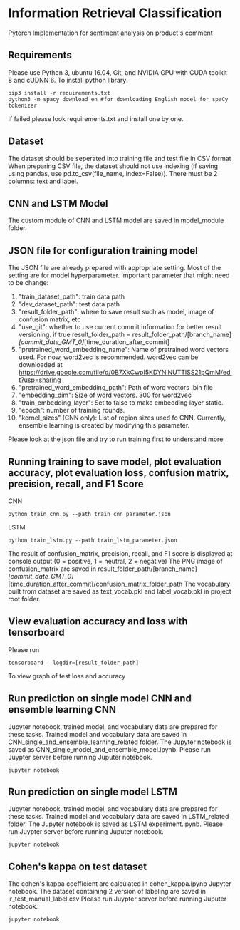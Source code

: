 # Information Retrieval Classification
Pytorch Implementation for sentiment analysis on product's comment

## Requirements
Please use Python 3, ubuntu 16.04, Git, and NVIDIA GPU with CUDA toolkit 8 and cUDNN 6. To install python library:
```
pip3 install -r requirements.txt
python3 -m spacy download en #for downloading English model for spaCy tokenizer
```
If failed please look requirements.txt and install one by one.

## Dataset
The dataset should be seperated into training file and test file in CSV format
When preparing CSV file, the dataset should not use indexing (if saving using pandas, use pd.to_csv(file_name, index=False)). There must be 2 columns: text and label.

## CNN and LSTM Model
The custom module of CNN and LSTM model are saved in model_module folder.

## JSON file for configuration training model
The JSON file are already prepared with appropriate setting. Most of the setting are for model hyperparameter.
Important parameter that might need to be change:
1. "train_dataset_path": train data path
2. "dev_dataset_path": test data path
3. "result_folder_path": where to save result such as model, image of confusion matrix, etc 
4. "use_git": whether to use current commit information for better result versioning. if true result_folder_path = result_folder_path/\[branch_name\]_\[commit_date_GMT_0\]_\[time_duration_after_commit\]
6. "pretrained_word_embedding_name": Name of pretrained word vectors used. For now, word2vec is recommended. word2vec can be downloaded at https://drive.google.com/file/d/0B7XkCwpI5KDYNlNUTTlSS21pQmM/edit?usp=sharing
7. "pretrained_word_embedding_path": Path of word vectors .bin file
8. "embedding_dim": Size of word vectors. 300 for word2vec
9. "train_embedding_layer": Set to false to make embedding layer static.
10. "epoch": number of training rounds.
11. "kernel_sizes" (CNN only): List of region sizes used fo CNN. Currently, ensemble learning is created by modifying this parameter.

Please look at the json file and try to run training first to understand more

## Running training to save model, plot evaluation accuracy, plot evaluation loss, confusion matrix, precision, recall, and F1 Score
CNN
```
python train_cnn.py --path train_cnn_parameter.json
```

LSTM
```
python train_lstm.py --path train_lstm_parameter.json
```

The result of confusion_matrix, precision, recall, and F1 score is displayed at console output (0 = positive, 1 = neutral, 2 = negative)
The PNG image of confusion_matrix are saved in result_folder_path/\[branch_name\]_\[commit_date_GMT_0\]_\[time_duration_after_commit\]/confusion_matrix_folder_path
The vocabulary built from dataset are saved as text_vocab.pkl and label_vocab.pkl in project root folder.

## View evaluation accuracy and loss with tensorboard
Please run
```
tensorboard --logdir=[result_folder_path]
```
To view graph of test loss and accuracy

## Run prediction on single model CNN and ensemble learning CNN
Jupyter notebook, trained model, and vocabulary data are prepared for these tasks. Trained model and vocabulary data are saved in CNN_single_and_ensemble_learning_related folder. The Jupyter notebook is saved as CNN_single_model_and_ensemble_model.ipynb. Please run Juypter server before running Juputer notebook.
```
jupyter notebook
```

## Run prediction on single model LSTM
Jupyter notebook, trained model, and vocabulary data are prepared for these tasks. Trained model and vocabulary data are saved in LSTM_related folder. The Jupyter notebook is saved as LSTM experiment.ipynb. Please run Juypter server before running Juputer notebook.
```
jupyter notebook
```

## Cohen's kappa on test dataset
The cohen's kappa coefficient are calculated in cohen_kappa.ipynb Jupyter notebook. The dataset containing 2 version of labeling are saved in ir_test_manual_label.csv Please run Juypter server before running Juputer notebook.
```
jupyter notebook
```


